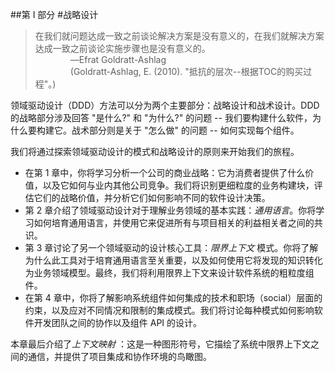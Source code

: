 ##第 I 部分
#战略设计

> 在我们就问题达成一致之前谈论解决方案是没有意义的，在我们就解决方案达成一致之前谈论实施步骤也是没有意义的。<br>
> &emsp;&emsp;&emsp;&emsp;—Efrat Goldratt-Ashlag<br>
> &emsp;&emsp;&emsp;&emsp;(Goldratt-Ashlag, E. (2010). "抵抗的层次--根据TOC的购买过程"。)

领域驱动设计（DDD）方法可以分为两个主要部分：战略设计和战术设计。DDD 的战略部分涉及回答 "是什么?" 和 "为什么?" 的问题 -- 我们要构建什么软件，为什么要构建它。战术部分则是关于 "怎么做" 的问题 -- 如何实现每个组件。

我们将通过探索领域驱动设计的模式和战略设计的原则来开始我们的旅程。

* 在第 1 章中，你将学习分析一个公司的商业战略：它为消费者提供了什么价值，以及它如何与业内其他公司竞争。我们将识别更细粒度的业务构建块，评估它们的战略价值，并分析它们如何影响不同的软件设计决策。
* 第 2 章介绍了领域驱动设计对于理解业务领域的基本实践：*通用语言*。你将学习如何培育通用语言，并使用它来促进所有与项目相关的利益相关者之间的共识。
* 第 3 章讨论了另一个领域驱动的设计核心工具：*限界上下文* 模式。你将了解为什么此工具对于培育通用语言至关重要，以及如何使用它将发现的知识转化为业务领域模型。最终，我们将利用限界上下文来设计软件系统的粗粒度组件。
* 在第 4 章中，你将了解影响系统组件如何集成的技术和职场（social）层面的约束，以及应对不同情况和限制的集成模式。我们将讨论每种模式如何影响软件开发团队之间的协作以及组件 API 的设计。

本章最后介绍了*上下文映射* ：这是一种图形符号，它描绘了系统中限界上下文之间的通信，并提供了项目集成和协作环境的鸟瞰图。